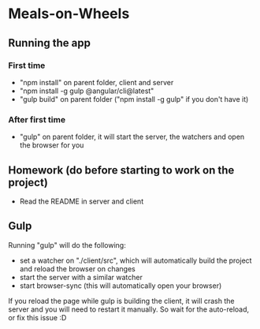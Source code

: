 # Meals-on-Wheels

## Running the app
### First time
* "npm install" on parent folder, client and server
* "npm install -g gulp @angular/cli@latest"
* "gulp build" on parent folder ("npm install -g gulp" if you don't have it)

### After first time
* "gulp" on parent folder, it will start the server, the watchers and open the browser for you

## Homework (do before starting to work on the project)
* Read the README in server and client

## Gulp
Running "gulp" will do the following:
* set a watcher on "./client/src", which will automatically build the project and reload the browser on changes
* start the server with a similar watcher
* start browser-sync (this will automatically open your browser)

If you reload the page while gulp is building the client, it will crash the server and you will need to restart it manually. So wait for the auto-reload, or fix this issue :D
